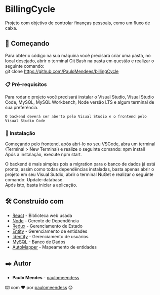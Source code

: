 # BillingCycle

Projeto com objetivo de controlar finanças pessoais, como um fluxo de caixa.

## 🚀 Começando

Para obter o código na sua máquina você precisará criar uma pasta, no local desejado, abrir o terminal Git Bash na pasta em questão e realizar o seguinte comando:<br>
git clone https://github.com/PauloMendees/billingCycle

### 📋 Pré-requisitos

Para rodar o projeto você precisará instalar o Visual Studio, Visual Studio Code, MySQL, MySQL Workbench, Node versão LTS e algum terminal de sua preferência.

```
O backend deverá ser aberto pelo Visual Studio e o frontend pelo Visual Studio Code
```

### 🔧 Instalação

Começando pelo frontend, após abri-lo no seu VSCode, abra um terminal (Terminal > New Terminal) e realize o seguinte comando: npm install<br>
Após a instalação, execute npm start. <br>

O backend é mais simples pois a migration para o banco de dados já está pronta, assim como todas dependências instaladas, basta apenas abrir o projeto em seu Visual Sutdio, abrir o terminal NuGet e realizar o seguinte comando: Update-database.<br>
Após isto, basta iniciar a aplicação.

## 🛠️ Construído com

* [React](https://reactjs.org/) - Biblioteca web usada
* [Node](https://nodejs.org/en/) - Gerente de Dependência
* [Redux](https://redux.js.org/) - Gerenciamento de Estado
* [Entity](https://entityframework.net/) - Gerenciamento de entidades
* [Identity](https://docs.microsoft.com/pt-br/aspnet/core/security/authentication/identity?view=aspnetcore-6.0&tabs=visual-studio) - Gerenciamento de usuários
* [MySQL](https://www.mysql.com/) - Banco de Dados
* [AutoMapper](https://automapper.org/) - Mapeamento de entidades

## ✒️ Autor

* **Paulo Mendes** - [paulomeendess](https://gist.github.com/PauloMendees)


⌨️ com ❤️ por [paulomeendess](https://gist.github.com/PauloMendees) 😊
